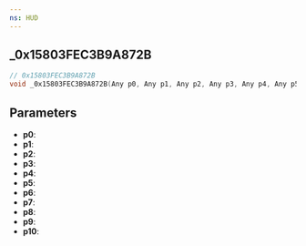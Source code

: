 ```yaml
---
ns: HUD
---
```

## _0x15803FEC3B9A872B

```c
// 0x15803FEC3B9A872B
void _0x15803FEC3B9A872B(Any p0, Any p1, Any p2, Any p3, Any p4, Any p5, Any p6, Any p7, Any p8, Any p9, Any p10);
```


## Parameters
* **p0**: 
* **p1**: 
* **p2**: 
* **p3**: 
* **p4**: 
* **p5**: 
* **p6**: 
* **p7**: 
* **p8**: 
* **p9**: 
* **p10**: 

